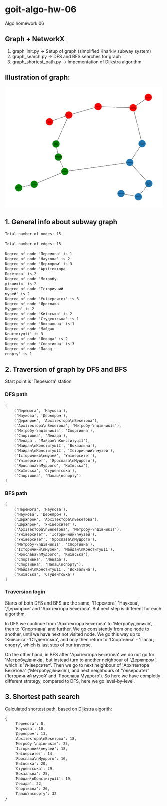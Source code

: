 # goit-algo-hw-06
Algo homework 06

## Graph + NetworkX
1. graph_init.py -> Setup of graph (simplified Kharkiv subway system)
2. graph_search.py -> DFS and BFS searches for graph
3. graph_shortest_path.py -> Impementation of Dijkstra algorithm

## Illustration of graph:
![screenshot](graph_image.png)

## 1. General info about subway graph
    Total number of nodes: 15

    Total number of edges: 15

    Degree of node 'Перемога' is 1
    Degree of node 'Наукова' is 2
    Degree of node 'Держпром' is 3
    Degree of node 'Архітектора
    Бекетова' is 2
    Degree of node 'Метробу-
    дівників' is 2
    Degree of node 'Історичний
    музей' is 2
    Degree of node 'Університет' is 3
    Degree of node 'Ярослава
    Мудрого' is 2
    Degree of node 'Київська' is 2
    Degree of node 'Студентська' is 1
    Degree of node 'Вокзальна' is 1
    Degree of node 'Майдан
    Конституції' is 3
    Degree of node 'Левада' is 2
    Degree of node 'Спортивна' is 3
    Degree of node 'Палац
    спорту' is 1

## 2. Traversion of graph by DFS and BFS
Start point is 'Перемога' station

### DFS path
    [
        ('Перемога', 'Наукова'), 
        ('Наукова', 'Держпром'), 
        ('Держпром', 'Архітектора\nБекетова'), 
        ('Архітектора\nБекетова', 'Метробу-\nдівників'), 
        ('Метробу-\nдівників', 'Спортивна'), 
        ('Спортивна', 'Левада'), 
        ('Левада', 'Майдан\nКонституції'), 
        ('Майдан\nКонституції', 'Вокзальна'), 
        ('Майдан\nКонституції', 'Історичний\nмузей'), 
        ('Історичний\nмузей', 'Університет'), 
        ('Університет', 'Ярослава\nМудрого'), 
        ('Ярослава\nМудрого', 'Київська'), 
        ('Київська', 'Студентська'), 
        ('Спортивна', 'Палац\nспорту')
    ]

### BFS path
    [
        ('Перемога', 'Наукова'), 
        ('Наукова', 'Держпром'), 
        ('Держпром', 'Архітектора\nБекетова'), 
        ('Держпром', 'Університет'), 
        ('Архітектора\nБекетова', 'Метробу-\nдівників'), 
        ('Університет', 'Історичний\nмузей'), 
        ('Університет', 'Ярослава\nМудрого'), 
        ('Метробу-\nдівників', 'Спортивна'), 
        ('Історичний\nмузей', 'Майдан\nКонституції'), 
        ('Ярослава\nМудрого', 'Київська'), 
        ('Спортивна', 'Левада'), 
        ('Спортивна', 'Палац\nспорту'), 
        ('Майдан\nКонституції', 'Вокзальна'), 
        ('Київська', 'Студентська')
    ]

### Traversion login
Starts of both DFS and BFS are the same, 'Перемога', 'Наукова', 'Держпром' and 'Архітектора Бекетова'.
But next step is different for each algorithm. 

In DFS we continue from 'Архітектора Бекетова' to 'Метробудівників', then to 'Спортивна' and further. We go consistently from one node to another, until we have next not visited node. We go this way up to 'Київська'-'Студентська', and only then return to 'Спортивна' - 'Палац спорту', which is last step of our traverse.

On the other hand, in BFS after 'Архітектора Бекетова' we do not go for 'Метробудівників', but instead turn to another neighbour of 'Держпром', which is 'Університет'. Then we go to next neighbour of 'Архітектора Бекетова' ('Метробудівників'), and next neighbours of 'Університет' ('Історичний музей' and 'Ярослава Мудрого'). 
So here we have completly different strategy, compared to DFS, here we go level-by-level.


## 3. Shortest path search
Calculated shortest path, based on Dijkstra algorith:

    {
        'Перемога': 0, 
        'Наукова': 10, 
        'Держпром': 13, 
        'Архітектора\nБекетова': 18, 
        'Метробу-\nдівників': 25, 
        'Історичний\nмузей': 18, 
        'Університет': 14, 
        'Ярослава\nМудрого': 16, 
        'Київська': 20, 
        'Студентська': 29, 
        'Вокзальна': 25, 
        'Майдан\nКонституції': 19, 
        'Левада': 22, 
        'Спортивна': 26, 
        'Палац\nспорту': 32
    }